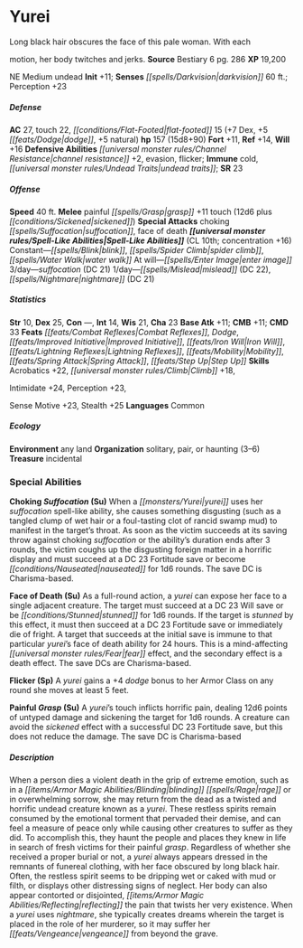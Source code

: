 ﻿---
cssclass: [monsters]
title1: Yurei
desc_short: Long black hair obscures the face of this pale woman. With eachmotion,
  her body twitches and jerks.
title2: Yurei
CR: 12
sources:
- name: Bestiary 6
  page: 286
  link: http://paizo.com/products/btpy9oge?Pathfinder-Roleplaying-Game-Bestiary-6-Hardcover
XP: 19200
alignment: NE
size: Medium
type: undead
initiative:
  bonus: 11
senses:
  darkvision: 60
AC:
  AC: 27
  touch: 22
  flat_footed: 15
  components:
    dex: 7
    dodge: 5
    natural: 5
HP:
  HP: 157
  long: 15d8+90
saves:
  fort: 11
  ref: 14
  will: 16
defensive_abilities:
- channel resistance +2
- evasion
- flicker
immunities:
- cold
- undead traits
SR: 23
speeds:
  base: 40
attacks:
  melee:
  - - text: painful grasp +11 touch (12d6 plus sickened)
      entries:
      - - damage: 12d6
        - effect: sickened
      attack: painful grasp
      bonus:
      - 11
      touch: true
  special:
  - choking suffocation
  - face of death
spell_like_abilities:
  entries:
  - name: blink
    source: default
    freq: Constant
  - name: spider climb
    source: default
    freq: Constant
  - name: water walk
    source: default
    freq: Constant
  - name: enter image
    source: default
    freq: At will
  - name: suffocation
    source: default
    freq: 3/day
    DC: 21
  - name: mislead
    source: default
    freq: 1/day
    DC: 22
  - name: nightmare
    source: default
    freq: 1/day
    DC: 21
  sources:
  - name: default
    CL: 10
    concentration: 16
ability_scores:
  STR: 10
  DEX: 25
  CON:
  INT: 14
  WIS: 21
  CHA: 23
BAB: 11
CMB: 11
CMD: 33
feats:
- name: Combat Reflexes
- name: Dodge
- name: Improved Initiative
- name: Iron Will
- name: Lightning Reflexes
- name: Mobility
- name: Spring Attack
- name: Step Up
skills:
  Acrobatics: 22
  Climb: 18
  Intimidate: 24
  Perception: 23
  Sense Motive: 23
  Stealth: 25
languages:
- Common
ecology:
  environment: any land
  organization: solitary, pair, or haunting (3-6)
  treasure_type: incidental
special_abilities:
  Choking Suffocation (Su): When a yurei uses her suffocation spell-like ability,
    she causes something disgusting (such as a tangled clump of wet hair or a foul-tasting
    clot of rancid swamp mud) to manifest in the target's throat. As soon as the victim
    succeeds at its saving throw against choking suffocation or the ability's duration
    ends after 3 rounds, the victim coughs up the disgusting foreign matter in a horrific
    display and must succeed at a DC 23 Fortitude save or become nauseated for 1d6
    rounds. The save DC is Charisma-based.
  Face of Death (Su): As a full-round action, a yurei can expose her face to a single
    adjacent creature. The target must succeed at a DC 23 Will save or be stunned
    for 1d6 rounds. If the target is stunned by this effect, it must then succeed
    at a DC 23 Fortitude save or immediately die of fright. A target that succeeds
    at the initial save is immune to that particular yurei's face of death ability
    for 24 hours. This is a mind-affecting fear effect, and the secondary effect is
    a death effect. The save DCs are Charisma-based.
  Flicker (Sp): A yurei gains a +4 dodge bonus to her Armor Class on any round she
    moves at least 5 feet.
  Painful Grasp (Su): A yurei's touch inflicts horrific pain, dealing 12d6 points
    of untyped damage and sickening the target for 1d6 rounds. A creature can avoid
    the sickened effect with a successful DC 23 Fortitude save, but this does not
    reduce the damage. The save DC is Charisma-based
desc_long: When a person dies a violent death in the grip of extreme emotion, such
  as in a blinding rage or in overwhelming sorrow, she may return from the dead as
  a twisted and horrific undead creature known as a yurei. These restless spirits
  remain consumed by the emotional torment that pervaded their demise, and can feel
  a measure of peace only while causing other creatures to suffer as they did. To
  accomplish this, they haunt the people and places they knew in life in search of
  fresh victims for their painful grasp. Regardless of whether she received a proper
  burial or not, a yurei always appears dressed in the remnants of funereal clothing,
  with her face obscured by long black hair. Often, the restless spirit seems to be
  dripping wet or caked with mud or filth, or displays other distressing signs of
  neglect. Her body can also appear contorted or disjointed, reflecting the pain that
  twists her very existence. When a yurei uses nightmare, she typically creates dreams
  wherein the target is placed in the role of her murderer, so it may suffer her vengeance
  from beyond the grave.

---

# Yurei
Long black hair obscures the face of this pale woman. With each

motion, her body twitches and jerks.
**Source** Bestiary 6 pg. 286
**XP** 19,200

NE Medium undead
**Init** +11; **Senses** _[[spells/Darkvision|darkvision]]_ 60 ft.; Perception +23

##### Defense

**AC** 27, touch 22, _[[conditions/Flat-Footed|flat-footed]]_ 15 (+7 Dex, +5 _[[feats/Dodge|dodge]]_, +5 natural)
**hp** 157 (15d8+90)
**Fort** +11, **Ref** +14, **Will** +16
**Defensive Abilities** _[[universal monster rules/Channel Resistance|channel resistance]]_ +2, evasion, flicker; **Immune** cold, _[[universal monster rules/Undead Traits|undead traits]]_; **SR** 23

##### Offense
**Speed** 40 ft.
**Melee** painful _[[spells/Grasp|grasp]]_ +11 touch (12d6 plus _[[conditions/Sickened|sickened]]_)
**Special Attacks** choking _[[spells/Suffocation|suffocation]]_, face of death
**_[[universal monster rules/Spell-Like Abilities|Spell-Like Abilities]]_** (CL 10th; concentration +16)
Constant—_[[spells/Blink|blink]]_, _[[spells/Spider Climb|spider climb]]_, _[[spells/Water Walk|water walk]]_ 
At will—_[[spells/Enter Image|enter image]]_ 
3/day—_suffocation_ (DC 21) 
1/day—_[[spells/Mislead|mislead]]_ (DC 22), _[[spells/Nightmare|nightmare]]_ (DC 21)

##### Statistics
**Str** 10, **Dex** 25, **Con** —, **Int** 14, **Wis** 21, **Cha** 23
**Base Atk** +11; **CMB** +11; **CMD** 33
**Feats** _[[feats/Combat Reflexes|Combat Reflexes]]_, _Dodge_, _[[feats/Improved Initiative|Improved Initiative]]_, _[[feats/Iron Will|Iron Will]]_, _[[feats/Lightning Reflexes|Lightning Reflexes]]_, _[[feats/Mobility|Mobility]]_, _[[feats/Spring Attack|Spring Attack]]_, _[[feats/Step Up|Step Up]]_
**Skills** Acrobatics +22, _[[universal monster rules/Climb|Climb]]_ +18,

Intimidate +24, Perception +23,

Sense Motive +23, Stealth +25
**Languages** Common

##### Ecology

**Environment** any land
**Organization** solitary, pair, or haunting (3–6)
**Treasure** incidental

### Special Abilities

**Choking _Suffocation_ (Su)** When a _[[monsters/Yurei|yurei]]_ uses her _suffocation_ spell-like ability, she causes something disgusting (such as a tangled clump of wet hair or a foul-tasting clot of rancid swamp mud) to manifest in the target’s throat. As soon as the victim succeeds at its saving throw against choking _suffocation_ or the ability’s duration ends after 3 rounds, the victim coughs up the disgusting foreign matter in a horrific display and must succeed at a DC 23 Fortitude save or become _[[conditions/Nauseated|nauseated]]_ for 1d6 rounds. The save DC is Charisma-based.

**Face of Death (Su)** As a full-round action, a _yurei_ can expose her face to a single adjacent creature. The target must succeed at a DC 23 Will save or be _[[conditions/Stunned|stunned]]_ for 1d6 rounds. If the target is _stunned_ by this effect, it must then succeed at a DC 23 Fortitude save or immediately die of fright. A target that succeeds at the initial save is immune to that particular _yurei_’s face of death ability for 24 hours. This is a mind-affecting _[[universal monster rules/Fear|fear]]_ effect, and the secondary effect is a death effect. The save DCs are Charisma-based.

**Flicker (Sp)** A _yurei_ gains a +4 _dodge_ bonus to her Armor Class on any round she moves at least 5 feet.

**Painful _Grasp_ (Su)** A _yurei_’s touch inflicts horrific pain, dealing 12d6 points of untyped damage and sickening the target for 1d6 rounds. A creature can avoid the _sickened_ effect with a successful DC 23 Fortitude save, but this does not reduce the damage. The save DC is Charisma-based

##### Description

When a person dies a violent death in the grip of extreme emotion, such as in a _[[items/Armor Magic Abilities/Blinding|blinding]]_ _[[spells/Rage|rage]]_ or in overwhelming sorrow, she may return from the dead as a twisted and horrific undead creature known as a _yurei_. These restless spirits remain consumed by the emotional torment that pervaded their demise, and can feel a measure of peace only while causing other creatures to suffer as they did. To accomplish this, they haunt the people and places they knew in life in search of fresh victims for their painful _grasp_. Regardless of whether she received a proper burial or not, a _yurei_ always appears dressed in the remnants of funereal clothing, with her face obscured by long black hair. Often, the restless spirit seems to be dripping wet or caked with mud or filth, or displays other distressing signs of neglect. Her body can also appear contorted or disjointed, _[[items/Armor Magic Abilities/Reflecting|reflecting]]_ the pain that twists her very existence. When a _yurei_ uses _nightmare_, she typically creates dreams wherein the target is placed in the role of her murderer, so it may suffer her _[[feats/Vengeance|vengeance]]_ from beyond the grave.